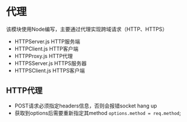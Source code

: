# 代理

该模块使用Node编写，主要通过代理实现跨域请求（HTTP、HTTPS）

- HTTPServer.js HTTP服务端
- HTTPClient.js HTTP客户端
- HTTPProxy.js  HTTP代理
- HTTPSServer.js HTTPS服务器
- HTTPSClient.js HTTPS客户端


## HTTP代理

- POST请求必须指定headers信息，否则会报错socket hang up
- 获取到options后需要重新指定其method `options.method = req.method`;


